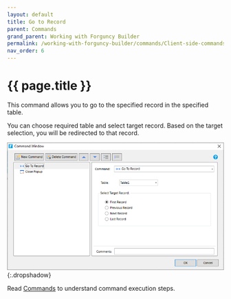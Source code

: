 ```yaml
---
layout: default
title: Go to Record
parent: Commands
grand_parent: Working with Forguncy Builder
permalink: /working-with-forguncy-builder/commands/Client-side-commands/go-to-record
nav_order: 6
---
```


# {{ page.title }}

This command allows you to go to the specified record in the specified table.

You can choose required table and select target record. Based on the target selection, you will be redirected to that record.

![command-go-to-record](/assets/images/product-images/command-go-to-record.png)
{:.dropshadow}

Read [Commands](https://docs.forguncy.net/working-with-forguncy-builder/commands/) to understand command execution steps.